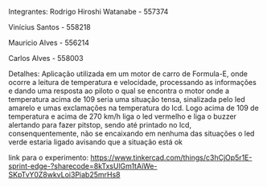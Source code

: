 Integrantes:
Rodrigo Hiroshi Watanabe - 557374

Vinícius Santos - 558218

Mauricio Alves - 556214

Carlos Alves - 558003

Detalhes:
Aplicação utilizada em um motor de carro de Formula-E, onde ocorre a leitura de temperatura e velocidade, processando as informações e dando uma resposta ao piloto o qual se encontra o motor onde a temperatura acima de 109 seria uma situação tensa, sinalizada pelo led amarelo e umas exclamações na temperatura do lcd. Logo acima de 109 de temperatura e acima de 270 km/h liga o led vermelho e liga o buzzer alertando para fazer pitstop, sendo até printado no lcd, consenquentemente, não se encaixando em nenhuma das situações o led verde estaria ligado avisando que a situação está ok
    
link para o experimento:
https://www.tinkercad.com/things/c3hCjOp5r1E-sprint-edge-?sharecode=8kTxsUlGm1tAiWe-SKpTvY0Z8wkvLoi3Piab25mrHs8